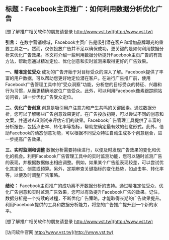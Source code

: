 ## **标题：Facebook主页推广：如何利用数据分析优化广告**

[想了解推广相关软件的朋友请登录 http://www.vst.tw](http://www.vst.tw)

**引言：**
在数字营销领域，Facebook主页广告是吸引潜在客户和增加品牌曝光的重要工具之一。然而，仅仅投放广告并不足以确保成功，更关键的是如何利用数据分析来优化广告效果。本文将介绍一些利用数据分析提升Facebook主页广告的有效方法，帮助您通过精准定位、优化创意和实时监测来取得更好的广告效果。

**一、精准定位受众**
成功的广告开始于对目标受众的深入了解。Facebook提供了丰富的用户数据，可以帮助您更好地定位潜在客户。在进行广告推广前，使用Facebook广告管理工具中的"受众洞察"功能，分析您的目标受众的特征、兴趣和行为习惯，从而更精确地定位广告受众。此外，可以利用Facebook像素跟踪网站访问者，进一步优化广告受众定位。

**二、优化广告创意**
创意是吸引用户注意力和产生共鸣的关键因素。通过数据分析，您可以了解哪些广告创意效果更好。在广告投放初期，可以尝试不同的创意和文案，并通过A/B测试来评估它们的效果。Facebook广告管理工具提供了丰富的分析报告，包括点击率、转化率等指标，帮助您确定最有效的创意形式。此外，借助Facebook的动态创意功能，可以根据不同受众特征自动生成多个创意组合，进一步提高广告效果。

**三、实时监测和调整**
数据分析需要持续进行，以便及时发现广告效果的变化和优化的机会。利用Facebook广告管理工具中的实时监测功能，您可以随时监测广告的表现，并根据数据做出相应调整。例如，如果某个广告组表现较差，可以尝试优化其定位、创意或预算。另外，定期审查关键指标的变化趋势，如点击率、转化率等，以便及时调整广告策略。

**结论：**
Facebook主页推广的成功离不开数据分析的支持。通过精准定位受众、优化广告创意和实时监测广告效果，您可以有效提升Facebook广告的效果。记住，数据分析是一个持续的过程，不断优化广告策略，才能取得长期的广告效果提升。利用Facebook提供的工具和数据分析能力，将您的广告推广提升到一个新的水平。

[想了解推广相关软件的朋友请登录 http://www.vst.tw](http://www.vst.tw)


[访问软件官网 http://www.vst.tw](http://www.vst.tw)

